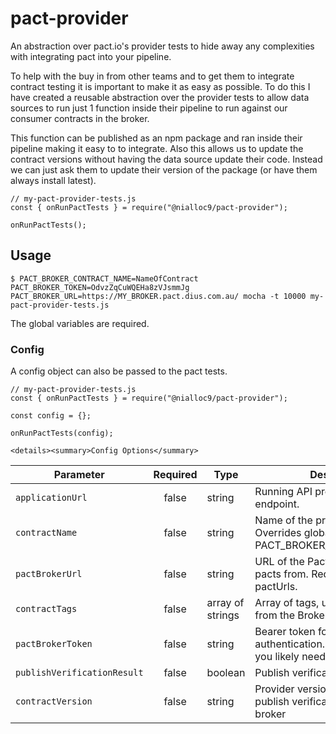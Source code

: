 # pact-provider
An abstraction over pact.io's provider tests to hide away any complexities with integrating pact into your pipeline. 

To help with the buy in from other teams and to get them to integrate contract testing it is important to make it as easy as possible. To do this I have created a reusable abstraction over the provider tests to allow data sources to run just 1 function inside their pipeline to run against our consumer contracts in the broker. 

This function can be published as an npm package and ran inside their pipeline making it easy to to integrate. Also this allows us to update the contract versions without having the data source update their code. Instead we can just ask them to update their version of the package (or have them always install latest).

    // my-pact-provider-tests.js
    const { onRunPactTests } = require("@nialloc9/pact-provider");

    onRunPactTests();

## Usage

    $ PACT_BROKER_CONTRACT_NAME=NameOfContract PACT_BROKER_TOKEN=OdvzZqCuWQEHa8zVJsmmJg PACT_BROKER_URL=https://MY_BROKER.pact.dius.com.au/ mocha -t 10000 my-pact-provider-tests.js

The global variables are required.

### Config

A config object can also be passed to the pact tests.

    // my-pact-provider-tests.js
    const { onRunPactTests } = require("@nialloc9/pact-provider");
    
    const config = {};
    
    onRunPactTests(config);

    <details><summary>Config Options</summary>

| Parameter                   | Required | Type             | Description                                                                                                                                                                                                                                      |
| --------------------------- | :------: | ---------------- | ------------------------------------------------------------------------------------------------------------------------------------------------------------------------------------------------------------------------------------------------ |
| `applicationUrl`           |   false   | string           | Running API provider host endpoint.                                                                                                                                                                                                    |
| `contractName`                  |   false   | string           | Name of the provider contract. Overrides global variable PACT_BROKER_CONTRACT_NAME.                 
| `pactBrokerUrl`             |  false   | string           | URL of the Pact Broker to retrieve pacts from. Required if not using pactUrls.                                                                                                                                                                   |
| `contractTags`                      |  false   | array of strings | Array of tags, used to filter pacts from the Broker.                                                                                                                               |
| `pactBrokerToken`           |  false   | string           | Bearer token for Pact Broker authentication. If using Pactflow, you likely need this option.                                                                                                                                                     |
| `publishVerificationResult` |  false   | boolean          | Publish verification result to Broker                                                                                                                                                                                                            | boolean |
| `contractVersion`           |  false   | string           | Provider version, required to publish verification results to a broker         

</details>


